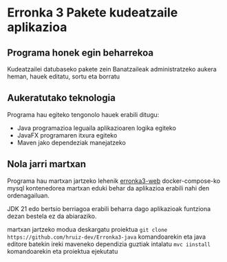 # Erronka 3 Pakete kudeatzaile aplikazioa

## Programa honek egin beharrekoa

Kudeatzailei datubaseko pakete zein Banatzaileak administratzeko aukera heman, hauek editatu, sortu eta borratu

## Aukeratutako teknologia

Programa hau egiteko tengonolo hauek erabili ditugu:

- Java programazioa leguaila aplikazioaren logika egiteko
- JavaFX programaren itxura egiteko
- Maven jako dependeziak manejatzeko

## Nola jarri martxan

Programa hau martxan jartzeko lehenik [erronka3-web](https://github.com/hruiz-dev/Erronka3-web) docker-compose-ko mysql kontenedorea martxan eduki behar da aplikazioa erabili nahi den ordenagailuan.

JDK 21 edo bertsio berriagoa erabili beharra dago aplikazioak funtziona dezan bestela ez da abiaraziko.

martxan jartzeko modua deskargatu proiektua `git clone https://github.com/hruiz-dev/Erronka3-java` komandoarekin eta java editore batekin ireki maveneko dependizia guztiak intalatu `mvc iinstall` komandoarekin eta proiektua ejekutatu
